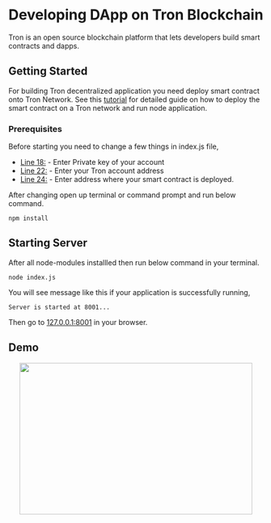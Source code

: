# Developing DApp on Tron Blockchain

Tron is an open source blockchain platform that lets developers build smart contracts and dapps.

## Getting Started

For building Tron decentralized application you need deploy smart contract onto Tron Network. See this [tutorial](https://www.yudiz.com/build-your-first-dapp-on-tron-blockchain/) for detailed guide on how to deploy the smart contract on a Tron network and run node application.

### Prerequisites

Before starting you need to change a few things in index.js file,

* [Line 18:](https://github.com/YudizBlockchain/Tron-DAPP/blob/72c00beabee1173e1337266fe18e67b8ea2ac28a/index.js#L18) - Enter Private key of your account 
* [Line 22:](https://github.com/YudizBlockchain/Tron-DAPP/blob/72c00beabee1173e1337266fe18e67b8ea2ac28a/index.js#L22) - Enter your Tron account address
* [Line 24:](https://github.com/YudizBlockchain/Tron-DAPP/blob/72c00beabee1173e1337266fe18e67b8ea2ac28a/index.js#L24) - Enter address where your smart contract is deployed.

After changing open up terminal or command prompt and run below command.
```
npm install
```

## Starting Server

After all node-modules installled then run below command in your terminal.
```
node index.js
```
You will see message like this if your application is successfully running,
```
Server is started at 8001...
```
Then go to [127.0.0.1:8001](http://127.0.0.1:8001) in your browser.


## Demo

<p align="center">
  <img width="460" height="300" src="https://media.giphy.com/media/20K9Z7uO7wnDEgBkSp/giphy.gif">
</p>
